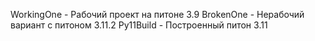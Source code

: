 WorkingOne - Рабочий проект на питоне 3.9
BrokenOne - Нерабочий вариант с питоном 3.11.2
Py11Build - Построенный питон 3.11
